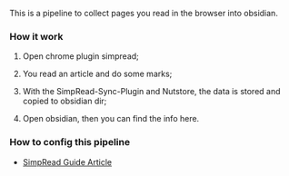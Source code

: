 
This is a pipeline to collect pages you read in the browser into obsidian.

### How it work

1. Open chrome plugin simpread;

2. You read an article and do some marks;

3. With the SimpRead-Sync-Plugin and Nutstore, the data is stored and copied to obsidian dir;

4. Open obsidian, then you can find the info here.

### How to config this pipeline
* [SimpRead Guide Article](https://github.com/Kenshin/simpread-configs/blob/main/obsidian%40sync/Getting%20Started.md)